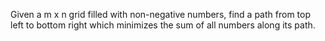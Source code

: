 Given a m x n grid filled with non-negative numbers, find a path from top left to bottom right which minimizes the sum of all numbers along its path.


